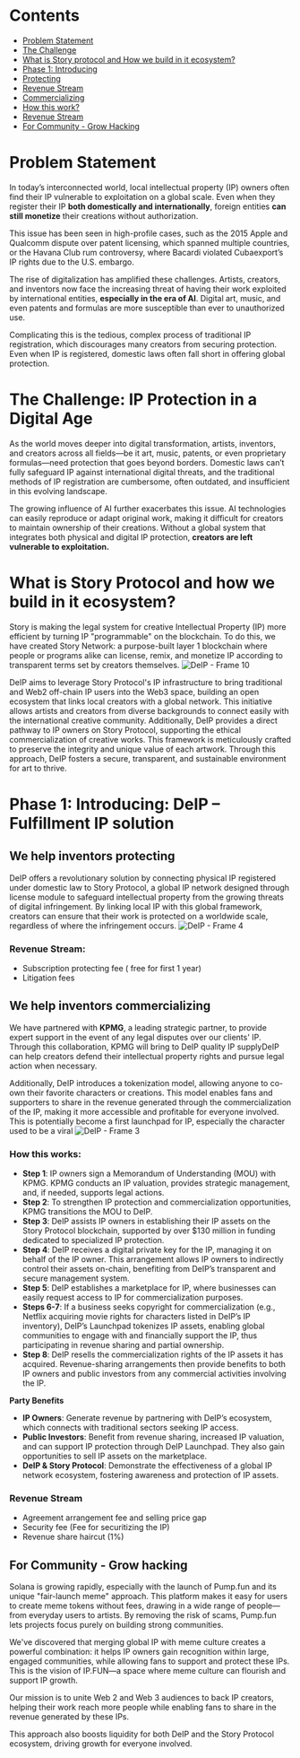 # Contents

* [Problem Statement](#problem-statement)
* [The Challenge](#the-challenge-ip-protection-in-a-digital-age)
* [What is Story protocol and How we build in it ecosystem?](#what-is-story-protocol-and-how-we-build-in-it-ecosystem?)
* [Phase 1: Introducing](#phase-1)
 * [Protecting](#we-help-inventors)
  * [Revenue Stream](#revenue-stream)
 * [Commercializing](#we-help-inventors-commercializing)
  * [How this work?](#how-this-work)
  * [Revenue Stream](#revenue-stream)
 * [For Community - Grow Hacking](#for-community-grow-hacking)
   
# Problem Statement
In today’s interconnected world, local intellectual property (IP) owners often find their IP vulnerable to exploitation on a global scale. Even when they register their IP **both domestically and internationally**, foreign entities **can still monetize** their creations without authorization. 

This issue has been seen in high-profile cases, such as the 2015 Apple and Qualcomm dispute over patent licensing, which spanned multiple countries, or the Havana Club rum controversy, where Bacardi violated Cubaexport’s IP rights due to the U.S. embargo.

The rise of digitalization has amplified these challenges. Artists, creators, and inventors now face the increasing threat of having their work exploited by international entities, **especially in the era of AI**. Digital art, music, and even patents and formulas are more susceptible than ever to unauthorized use. 

Complicating this is the tedious, complex process of traditional IP registration, which discourages many creators from securing protection. Even when IP is registered, domestic laws often fall short in offering global protection.

# **The Challenge: IP Protection in a Digital Age**
As the world moves deeper into digital transformation, artists, inventors, and creators across all fields—be it art, music, patents, or even proprietary formulas—need protection that goes beyond borders. Domestic laws can’t fully safeguard IP against international digital threats, and the traditional methods of IP registration are cumbersome, often outdated, and insufficient in this evolving landscape.

The growing influence of AI further exacerbates this issue. AI technologies can easily reproduce or adapt original work, making it difficult for creators to maintain ownership of their creations. Without a global system that integrates both physical and digital IP protection, **creators are left vulnerable to exploitation.**

# What is Story Protocol and how we build in it ecosystem?
Story is making the legal system for creative Intellectual Property (IP) more efficient by turning IP "programmable" on the blockchain. To do this, we have created Story Network: a purpose-built layer 1 blockchain where people or programs alike can license, remix, and monetize IP according to transparent terms set by creators themselves.
![DeIP - Frame 10](https://github.com/user-attachments/assets/416a462b-5a1e-4dce-99f0-d705b2995bbd)

DeIP aims to leverage Story Protocol's IP infrastructure to bring traditional and Web2 off-chain IP users into the Web3 space, building an open ecosystem that links local creators with a global network. This initiative allows artists and creators from diverse backgrounds to connect easily with the international creative community. Additionally, DeIP provides a direct pathway to IP owners on Story Protocol, supporting the ethical commercialization of creative works. This framework is meticulously crafted to preserve the integrity and unique value of each artwork. Through this approach, DeIP fosters a secure, transparent, and sustainable environment for art to thrive.

# Phase 1: Introducing: DeIP – Fulfillment IP solution
## We help inventors protecting
DeIP offers a revolutionary solution by connecting physical IP registered under domestic law to Story Protocol, a global IP network designed through license module to safeguard intellectual property from the growing threats of digital infringement. By linking local IP with this global framework, creators can ensure that their work is protected on a worldwide scale, regardless of where the infringement occurs.
![DeIP - Frame 4](https://github.com/user-attachments/assets/bac0c1c2-a386-4316-9d9a-d053005a9379)

### Revenue Stream:
- Subscription protecting fee ( free for first 1 year)
- Litigation fees

## We help inventors commercializing
We have partnered with **KPMG**, a leading strategic partner, to provide expert support in the event of any legal disputes over our clients' IP. Through this collaboration, KPMG will bring to DeIP quality IP supplyDeIP can help creators defend their intellectual property rights and pursue legal action when necessary.

Additionally, DeIP introduces a tokenization model, allowing anyone to co-own their favorite characters or creations. This model enables fans and supporters to share in the revenue generated through the commercialization of the IP, making it more accessible and profitable for everyone involved. This is potentially become a first launchpad for IP, especially the character used to be a viral
![DeIP - Frame 3](https://github.com/user-attachments/assets/219de35d-5036-4b72-9664-2effaba5bb5d)

### How this works:
- **Step 1**: IP owners sign a Memorandum of Understanding (MOU) with KPMG. KPMG conducts an IP valuation, provides strategic management, and, if needed, supports legal actions.
- **Step 2**: To strengthen IP protection and commercialization opportunities, KPMG transitions the MOU to DeIP.
- **Step 3**: DeIP assists IP owners in establishing their IP assets on the Story Protocol blockchain, supported by over $130 million in funding dedicated to specialized IP protection.
- **Step 4**: DeIP receives a digital private key for the IP, managing it on behalf of the IP owner. This arrangement allows IP owners to indirectly control their assets on-chain, benefiting from DeIP’s transparent and secure management system.
- **Step 5**: DeIP establishes a marketplace for IP, where businesses can easily request access to IP for commercialization purposes.
- **Steps 6-7**: If a business seeks copyright for commercialization (e.g., Netflix acquiring movie rights for characters listed in DeIP’s IP inventory), DeIP’s Launchpad tokenizes IP assets, enabling global communities to engage with and financially support the IP, thus participating in revenue sharing and partial ownership.
- **Step 8**: DeIP resells the commercialization rights of the IP assets it has acquired. Revenue-sharing arrangements then provide benefits to both IP owners and public investors from any commercial activities involving the IP.

**Party Benefits**
- **IP Owners**: Generate revenue by partnering with DeIP’s ecosystem, which connects with traditional sectors seeking IP access.
- **Public Investors**: Benefit from revenue sharing, increased IP valuation, and can support IP protection through DeIP Launchpad. They also gain opportunities to sell IP assets on the marketplace.
- **DeIP & Story Protocol**: Demonstrate the effectiveness of a global IP network ecosystem, fostering awareness and protection of IP assets.

### Revenue Stream
- Agreement arrangement fee and selling price gap
- Security fee (Fee for securitizing the IP)
- Revenue share haircut (1%)

## For Community - Grow hacking
Solana is growing rapidly, especially with the launch of Pump.fun and its unique "fair-launch meme" approach. This platform makes it easy for users to create meme tokens without fees, drawing in a wide range of people—from everyday users to artists. By removing the risk of scams, Pump.fun lets projects focus purely on building strong communities.

We've discovered that merging global IP with meme culture creates a powerful combination: it helps IP owners gain recognition within large, engaged communities, while allowing fans to support and protect these IPs. This is the vision of IP.FUN—a space where meme culture can flourish and support IP growth.

Our mission is to unite Web 2 and Web 3 audiences to back IP creators, helping their work reach more people while enabling fans to share in the revenue generated by these IPs.

This approach also boosts liquidity for both DeIP and the Story Protocol ecosystem, driving growth for everyone involved.
